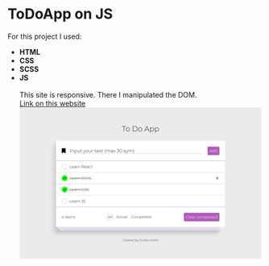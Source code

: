 # ToDoApp on JS
For this project I used:
* __HTML__
* __CSS__
* __SCSS__
* __JS__
\
\
This site is responsive. There I manipulated the DOM. \
[Link on this website](https://k-a-webdev.github.io/ToDoAppJS/)
![Preview photo](Preview.png)
